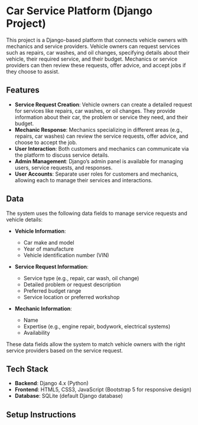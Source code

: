 # Car Service Platform (Django Project)

This project is a Django-based platform that connects vehicle owners with mechanics and service providers. Vehicle owners can request services such as repairs, car washes, and oil changes, specifying details about their vehicle, their required service, and their budget. Mechanics or service providers can then review these requests, offer advice, and accept jobs if they choose to assist.

## Features

- **Service Request Creation**: Vehicle owners can create a detailed request for services like repairs, car washes, or oil changes. They provide information about their car, the problem or service they need, and their budget.
- **Mechanic Response**: Mechanics specializing in different areas (e.g., repairs, car washes) can review the service requests, offer advice, and choose to accept the job.
- **User Interaction**: Both customers and mechanics can communicate via the platform to discuss service details.
- **Admin Management**: Django’s admin panel is available for managing users, service requests, and responses.
- **User Accounts**: Separate user roles for customers and mechanics, allowing each to manage their services and interactions.

## Data

The system uses the following data fields to manage service requests and vehicle details:

- **Vehicle Information**:
  - Car make and model
  - Year of manufacture
  - Vehicle identification number (VIN)
  
- **Service Request Information**:
  - Service type (e.g., repair, car wash, oil change)
  - Detailed problem or request description
  - Preferred budget range
  - Service location or preferred workshop
  
- **Mechanic Information**:
  - Name
  - Expertise (e.g., engine repair, bodywork, electrical systems)
  - Availability
  
These data fields allow the system to match vehicle owners with the right service providers based on the service request.

## Tech Stack

- **Backend**: Django 4.x (Python)
- **Frontend**: HTML5, CSS3, JavaScript (Bootstrap 5 for responsive design)
- **Database**: SQLite (default Django database)

## Setup Instructions
